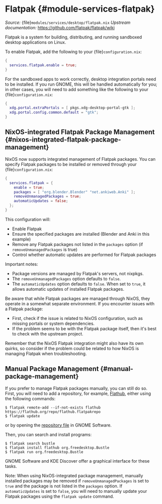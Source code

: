 # Flatpak {#module-services-flatpak}
*Source:* {file}`modules/services/desktop/flatpak.nix`
*Upstream documentation:* <https://github.com/flatpak/flatpak/wiki>

Flatpak is a system for building, distributing, and running sandboxed desktop
applications on Linux.

To enable Flatpak, add the following to your {file}`configuration.nix`:
```nix
{
  services.flatpak.enable = true;
}
```

For the sandboxed apps to work correctly, desktop integration portals need to
be installed. If you run GNOME, this will be handled automatically for you;
in other cases, you will need to add something like the following to your
{file}`configuration.nix`:
```nix
{
  xdg.portal.extraPortals = [ pkgs.xdg-desktop-portal-gtk ];
  xdg.portal.config.common.default = "gtk";
}
```

## NixOS-integrated Flatpak Package Management {#nixos-integrated-flatpak-package-management}
NixOS now supports integrated management of Flatpak packages. You can specify
Flatpak packages to be installed or removed through your {file}`configuration.nix`:
```nix
{
  services.flatpak = {
    enable = true;
    packages = [ "org.blender.Blender" "net.ankiweb.Anki" ];
    removeUnmanagedPackages = true;
    automaticUpdates = false;
  };
}
```

This configuration will:
- Enable Flatpak
- Ensure the specified packages are installed (Blender and Anki in this example)
- Remove any Flatpak packages not listed in the `packages` option (if `removeUnmanagedPackages` is true)
- Control whether automatic updates are performed for Flatpak packages

Important notes:
- Package versions are managed by Flatpak's servers, not nixpkgs.
- The `removeUnmanagedPackages` option defaults to `false`.
- The `automaticUpdates` option defaults to `false`. When set to `true`, it allows automatic updates of installed Flatpak packages.

Be aware that while Flatpak packages are managed through NixOS, they operate in a somewhat separate environment. If you encounter issues with a Flatpak package:
- First, check if the issue is related to NixOS configuration, such as missing portals or system dependencies.
- If the problem seems to be with the Flatpak package itself, then it's best to check with the upstream project.

Remember that the NixOS Flatpak integration might also have its own quirks, so consider if the problem could be related to how NixOS is managing Flatpak when troubleshooting.

## Manual Package Management {#manual-package-management}
If you prefer to manage Flatpak packages manually, you can still do so.
First, you will need to add a repository, for example,
[Flathub](https://github.com/flatpak/flatpak/wiki),
either using the following commands:
```ShellSession
$ flatpak remote-add --if-not-exists flathub https://flathub.org/repo/flathub.flatpakrepo
$ flatpak update
```
or by opening the
[repository file](https://flathub.org/repo/flathub.flatpakrepo) in GNOME Software.

Then, you can search and install programs:
```ShellSession
$ flatpak search bustle
$ flatpak install flathub org.freedesktop.Bustle
$ flatpak run org.freedesktop.Bustle
```

GNOME Software and KDE Discover offer a graphical interface for these tasks.

Note: When using NixOS-integrated package management, manually installed packages
may be removed if `removeUnmanagedPackages` is set to `true` and the package
is not listed in the `packages` option. If `automaticUpdates` is set to `false`, you will need to manually update your Flatpak packages using the `flatpak update` command.
